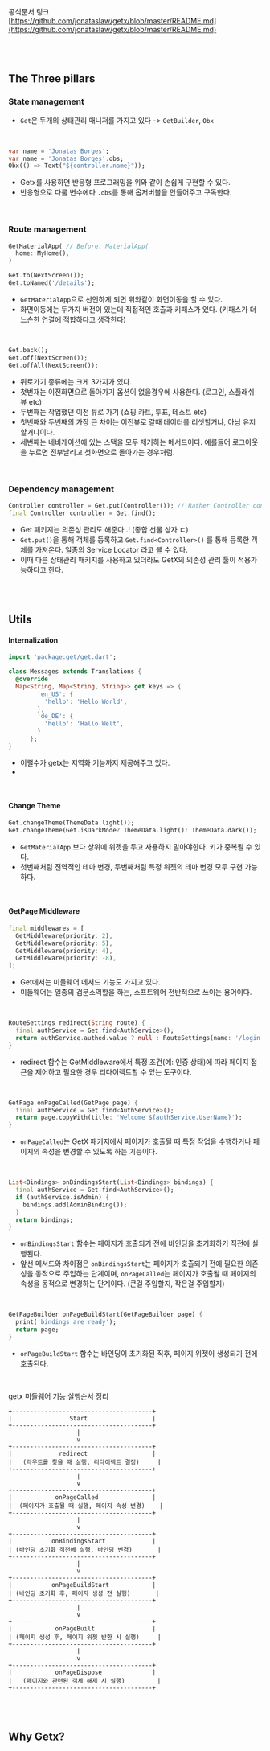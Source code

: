 공식문서 링크 <br/>
[https://github.com/jonataslaw/getx/blob/master/README.md](https://github.com/jonataslaw/getx/blob/master/README.md)

<br/>
<br/>

## The Three pillars

### State management

- `Get`은 두개의 상태관리 매니저를 가지고 있다 -> `GetBuilder`, `Obx`

<br/>

```dart
var name = 'Jonatas Borges';
var name = 'Jonatas Borges'.obs;
Obx(() => Text("${controller.name}"));
```

- Getx를 사용하면 반응형 프로그래밍을 위와 같이 손쉽게 구현할 수 있다.
- 반응형으로 다룰 변수에다 `.obs`를 통해 옵저버블을 안들어주고 구독한다.


<br/>

### Route management

```dart
GetMaterialApp( // Before: MaterialApp(
  home: MyHome(),
)

Get.to(NextScreen());
Get.toNamed('/details');
```
- `GetMaterialApp`으로 선언하게 되면 위와같이 화면이동을 할 수 있다.
- 화면이동에는 두가지 버전이 있는데 직접적인 호출과 키패스가 있다. (키패스가 더 느슨한 연결에 적합하다고 생각한다)

<br/>

```dart
Get.back();
Get.off(NextScreen());
Get.offAll(NextScreen());
```
- 뒤로가기 종류에는 크게 3가지가 있다.
- 첫번재는 이전화면으로 돌아가기 옵션이 없을경우에 사용한다. (로그인, 스플래쉬 뷰 etc)
- 두번째는 작업했던 이전 뷰로 가기 (쇼핑 카트, 투표, 테스트 etc)
- 첫번째와 두번째의 가장 큰 차이는 이전뷰로 갈때 데이터를 리셋할거냐, 아님 유지할거냐이다.
- 세번째는 네비게이션에 있는 스택을 모두 제거하는 메서드이다. 예를들어 로그아웃을 누르면 전부날리고 첫화면으로 돌아가는 경우처럼.

<br/>

### Dependency management

```dart
Controller controller = Get.put(Controller()); // Rather Controller controller = Controller();
final Controller controller = Get.find();
```
- Get 패키지는 의존성 관리도 해준다..! (종합 선물 상자 ㄷ)
- `Get.put()`을 통해 객체를 등록하고 `Get.find<Controller>()` 를 통해 등록한 객체를 가져온다. 일종의 Service Locator 라고 볼 수 있다.
- 이때 다른 상태관리 패키지를 사용하고 있더라도 GetX의 의존성 관리 툴이 적용가능하다고 한다.



<br/>
<br/>

## Utils

#### Internalization

```dart
import 'package:get/get.dart';

class Messages extends Translations {
  @override
  Map<String, Map<String, String>> get keys => {
        'en_US': {
          'hello': 'Hello World',
        },
        'de_DE': {
          'hello': 'Hallo Welt',
        }
      };
}
```
- 이럴수가 getx는 지역화 기능까지 제공해주고 있다.
- 

<br/>

#### Change Theme

```dart
Get.changeTheme(ThemeData.light());
Get.changeTheme(Get.isDarkMode? ThemeData.light(): ThemeData.dark());
```
- `GetMaterialApp` 보다 상위에 위젯을 두고 사용하지 말아야한다. 키가 중복될 수 있다.
- 첫번째처럼 전역적인 테마 변경, 두번째처럼 특정 위젯의 테마 변경 모두 구현 가능하다.

<br/>

#### GetPage Middleware 
```dart
final middlewares = [
  GetMiddleware(priority: 2),
  GetMiddleware(priority: 5),
  GetMiddleware(priority: 4),
  GetMiddleware(priority: -8),
];
```
- Get에서는 미들웨어 메서드 기능도 가지고 있다.
- 미들웨어는 일종의 검문소역할을 하는, 소프트웨어 전반적으로 쓰이는 용어이다.

<br/>

```dart
RouteSettings redirect(String route) {
  final authService = Get.find<AuthService>();
  return authService.authed.value ? null : RouteSettings(name: '/login')
}
```
- redirect 함수는 GetMiddleware에서 특정 조건(예: 인증 상태)에 따라 페이지 접근을 제어하고 필요한 경우 리다이렉트할 수 있는 도구이다.

<br/>

```dart
GetPage onPageCalled(GetPage page) {
  final authService = Get.find<AuthService>();
  return page.copyWith(title: 'Welcome ${authService.UserName}');
}
```
- `onPageCalled`는 GetX 패키지에서 페이지가 호출될 때 특정 작업을 수행하거나 페이지의 속성을 변경할 수 있도록 하는 기능이다.


<br/>

```dart
List<Bindings> onBindingsStart(List<Bindings> bindings) {
  final authService = Get.find<AuthService>();
  if (authService.isAdmin) {
    bindings.add(AdminBinding());
  }
  return bindings;
}
```
- `onBindingsStart` 함수는 페이지가 호출되기 전에 바인딩을 초기화하기 직전에 실행된다. 
- 앞선 메서드와 차이점은 `onBindingsStart`는 페이지가 호출되기 전에 필요한 의존성을 동적으로 주입하는 단계이며, `onPageCalled`는 페이지가 호출될 때 페이지의 속성을 동적으로 변경하는 단계이다. (큰걸 주입할지, 작은걸 주입할지)
<br/>

```dart
GetPageBuilder onPageBuildStart(GetPageBuilder page) {
  print('bindings are ready');
  return page;
}
```
- `onPageBuildStart` 함수는 바인딩이 초기화된 직후, 페이지 위젯이 생성되기 전에 호출된다.

<br/>

getx 미들웨어 기능 실행순서 정리
```
+---------------------------------------+
|                Start                  |
+---------------------------------------+
                   |
                   v
+---------------------------------------+
|             redirect                  |
|   (라우트를 찾을 때 실행, 리다이렉트 결정)     |
+---------------------------------------+
                   |
                   v
+---------------------------------------+
|            onPageCalled               |
|  (페이지가 호출될 때 실행, 페이지 속성 변경)    |
+---------------------------------------+
                   |
                   v
+---------------------------------------+
|           onBindingsStart             |
| (바인딩 초기화 직전에 실행, 바인딩 변경)       |
+---------------------------------------+
                   |
                   v
+---------------------------------------+
|           onPageBuildStart            |
| (바인딩 초기화 후, 페이지 생성 전 실행)       |
+---------------------------------------+
                   |
                   v
+---------------------------------------+
|            onPageBuilt                |
| (페이지 생성 후, 페이지 위젯 반환 시 실행)     |
+---------------------------------------+
                   |
                   v
+---------------------------------------+
|            onPageDispose              |
|   (페이지와 관련된 객체 해제 시 실행)         |
+---------------------------------------+
```


<br/>
<br/>

## Why Getx?
